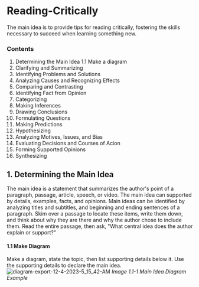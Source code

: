 # Reading-Critically
The main idea is to provide tips for reading critically, fostering the skills necessary to succeed when learning something new.

### Contents
1. Determining the Main Idea
  1.1 Make a diagram
2. Clarifying and Summarizing
3. Identifying Problems and Solutions
4. Analyzing Causes and Recognizing Effects
5. Comparing and Contrasting
6. Identifying Fact from Opinion
7. Categorizing
8. Making Inferences
9. Drawing Conclusions
10. Formulating Questions
11. Making Predictions
12. Hypothesizing
13. Analyzing Motives, Issues, and Bias
14. Evaluating Decisions and Courses of Acion
15. Forming Supported Opinions
16. Synthesizing

## 1. Determining the Main Idea
The main idea is a statement that summarizes the author's point of a paragraph, passage, article, speech, or video. The main idea can supported by details, examples, facts, and opinions. Main ideas can be identified by analyzing titles and subtitles, and beginning and ending sentences of a paragraph. Skim over a passage to locate these items, write them down, and think about why they are there and why the author chose to include them. Read the entire passage, then ask, "What central idea does the author explain or support?"

#### 1.1 Make Diagram
Make a diagram, state the topic, then list supporting details below it. Use the supporting details to declare the main idea.
![diagram-export-12-4-2023-5_15_42-AM](https://github.com/eriaht/Reading-Critically/assets/44909814/4d76db61-661d-4cd4-ae19-5bce8dd16751)
*Image 1.1-1 Main Idea Diagram Example*
